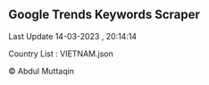 

## Google Trends Keywords Scraper 
 
Last Update 14-03-2023 , 20:14:14

Country List :
VIETNAM.json



© Abdul Muttaqin 

